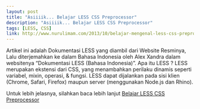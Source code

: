 ```yaml
---
layout: post
title: "Asiiiik... Belajar LESS CSS Preprocessor"
description: "Asiiiik... Belajar LESS CSS Preprocessor"
tags: [LESS, CSS]
link: http://www.nurulimam.com/2013/10/belajar-mengenal-less-css-preprocessor.html
---
```


Artikel ini adalah Dokumentasi LESS yang diambil dari Website Resminya, Lalu diterjemahkan ke dalam Bahasa Indonesia oleh Alex Xandra dalam websitenya “Dokumentasi LESS (Bahasa Indonesia)”. Apa itu LESS ? LESS merupakan ekstensi dari CSS, yang menambahkan perilaku dinamis seperti variabel, mixin, operasi, & fungsi. LESS dapat dijalankan pada sisi klien (Chrome, Safari, Firefox) maupun server (menggunakan Node.js dan Rhino).

Untuk lebih jelasnya, silahkan baca lebih lanjut [Belajar LESS CSS Preprocessor][]

[Belajar LESS CSS Preprocessor]: http://www.nurulimam.com/2013/10/belajar-mengenal-less-css-preprocessor.html "Belajar LESS CSS Preprocessor"